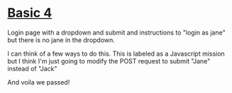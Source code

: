 # [Basic 4](http://challenges.enigmagroup.org/basics/js/1/)

Login page with a dropdown and submit and instructions to "login as jane" but
there is no jane in the dropdown.

I can think of a few ways to do this. This is labeled as a Javascript mission but
I think I'm just going to modify the POST request to submit "Jane" instead of "Jack"

And voila we passed!
